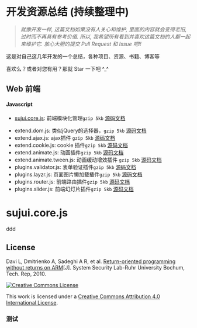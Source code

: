 开发资源总结 (持续整理中)
=====================


> *就像开发一样, 这篇文档如果没有人关心和维护, 里面的内容就会变得老旧, 过时而不再具有参考价值. 所以, 我希望所有看到并喜欢这篇文档的人都一起来维护它. 放心大胆的提交 Pull Request 和 Issue 吧!!*

这是对自己这几年开发的一个总结，各种项目、资源、书籍、博客等

喜欢么？或者对您有用？那就 Star 一下吧 ^_^


## Web 前端

#### Javascript



  * [sujui.core.js](#sujuicorejs): 前端模块化管理`gzip 5kb` [源码](./src/sujui.core.js)[文档](./doc/sujui.core.md)
+ extend.dom.js:  类似jQuery的选择器，`gzip 5kb` [源码](./src/sujui.dom.js)[文档](./doc/sujui.dom.md)
+ extend.ajax.js: ajax插件 `gzip 5kb` [源码](./src/sujui.ajax.js)[文档](./doc/sujui.ajax.md)
+ extend.cookie.js: cookie 插件`gzip 5kb` [源码](./src/sujui.cookie.js)[文档](./doc/sujui.cookie.md)
+ extend.animate.js: 动画插件`gzip 5kb` [源码](./src/sujui.animate.js)[文档](./doc/sujui.animate.md)
+ extend.animate.tween.js: 动画缓动增效插件 `gzip 5kb` [源码](./src/sujui.animate.tween.js)[文档](./doc/sujui.animate.tween.md)
+ plugins.validator.js: 表单验证插件`gzip 5kb` [源码](./src/sujui.validator.js)[文档](./doc/sujui.validator.md)
+ plugins.layzr.js: 页面图片懒加载插件`gzip 5kb` [源码](./src/sujui.layzr.js)[文档](./doc/sujui.layzr.md)
+ plugins.router.js: 前端路由插件`gzip 5kb` [源码](./src/sujui.router.js)[文档](./doc/sujui.router.md)
+ plugins.slider.js: 前端幻灯片插件`gzip 5kb` [源码](./src/sujui.slider.js)[文档](./doc/sujui.slider.md)


sujui.core.js
=========
ddd

## License

<A NAME="ROP_ON_ARM">Davi L, Dmitrienko A, Sadeghi A R, et al. [Return-oriented programming without returns on ARM](http://www.trust.informatik.tu-darmstadt.de/fileadmin/user_upload/Group_TRUST/PubsPDF/ROP-without-Returns-on-ARM.pdf)[J]. System Security Lab-Ruhr University Bochum, Tech. Rep, 2010.</a>

[![Creative Commons License](http://i.creativecommons.org/l/by/4.0/88x31.png)](http://creativecommons.org/licenses/by/4.0/)

This work is licensed under a [Creative Commons Attribution 4.0 International License](http://creativecommons.org/licenses/by/4.0/).


### 测试